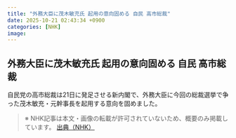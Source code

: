 ```yaml
---
title: "外務大臣に茂木敏充氏 起用の意向固める 自民 高市総裁"
date: 2025-10-21 02:43:34 +0900
categories: [NHK]
image: 
---
```

## 外務大臣に茂木敏充氏 起用の意向固める 自民 高市総裁

自民党の高市総裁は21日に発足させる新内閣で、外務大臣に今回の総裁選挙で争った茂木敏充・元幹事長を起用する意向を固めました。

> ※ NHK記事は本文・画像の転載が許可されていないため、概要のみ掲載しています。
[出典（NHK）](http://www3.nhk.or.jp/news/html/20251021/k10014954561000.html)
